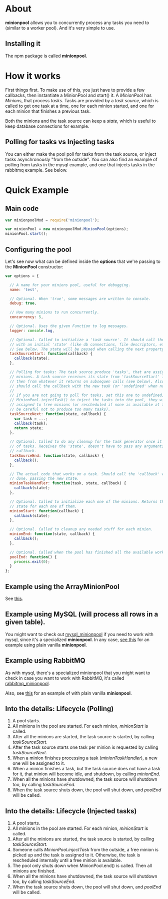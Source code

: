 # About
**minionpool** allows you to concurrently process any tasks you need to (similar to
a worker pool). And it's very simple to use.

## Installing it
The npm package is called **minionpool**.

# How it works
First things first. To make use of this, you just have to provide a few callbacks,
then instantiate a MinionPool and start() it. A *MinionPool* has
*Minions*, that process *tasks*. Tasks are provided by a *task source*, which
is called to get one task at a time, one for each minion started, and one for
each minion that finishes a previous task. 

Both the minions and the task source can keep a *state*, which is useful to keep
database connections for example. 

## Polling for tasks vs Injecting tasks
You can either make the pool poll for tasks from the task source, or inject
tasks asynchronously "from the outside". You can also find an example
of polling from tasks in the mysql example, and one that injects tasks in the
rabbitmq example. See below. 

# Quick Example

## Main code
```js
var minionpoolMod = require('minionpool');

var minionPool = new minionpoolMod.MinionPool(options);
minionPool.start();
```

## Configuring the pool
Let's see now what can be defined inside the **options** that we're passing to
the **MinionPool** constructor:

```js
var options = {

  // A name for your minions pool, useful for debugging.
  name: 'test',

  // Optional. When 'true', some messages are written to console.
  debug: true,

  // How many minions to run concurrently.
  concurrency: 5,

  // Optional. Uses the given Function to log messages.
  logger: console.log,

  // Optional. Called to initialize a 'task source'. It should call the callback
  // with an initial 'state' (like db connections, file descriptors, etc).
  // See below. The state will be passed when calling the next property.
  taskSourceStart: function(callback) {
    callback(state);
  },

  // Polling for tasks: The task source produce 'tasks', that are assigned to
  // minions. A task source receives its state from 'taskSourceStart' first, and
  // then from whatever it returns on subsequen calls (see below). Also, it
  // should call the callback with the new task (or 'undefined' when none is found).
  //
  // If you are not going to poll for tasks, set this one to undefined, and call
  // MinionPool.injectTask() to inject the tasks into the pool, they will be 
  // assigned to free minions (or rescheduled if none is available at the time,
  // be careful not to produce too many tasks).
  taskSourceNext: function(state, callback) {
    var task = ...;
    callback(task);
    return state;
  },

  // Optional. Called to do any cleanup for the task generator once it runs out
  // of tasks. Receives the 'state', doesn't have to pass any arguments to the
  // callback.
  taskSourceEnd: function(state, callback) {
    callback();
  },

  // The actual code that works on a task. Should call the 'callback' when
  // done, passing the new state.
  minionTaskHandler: function(task, state, callback) {
    callback(state);
  },

  // Optional. Called to initialize each one of the minions. Returns the initial
  // state for each one of them.
  minionStart: function(callback) {
    callback(state);
  },

  // Optional. Called to cleanup any needed stuff for each minion.
  minionEnd: function(state, callback) {
    callback();
  },

  // Optional. Called when the pool has finished all the available work.
  poolEnd: function() {
    process.exit(0);
  }
};
```

## Example using the ArrayMinionPool
See [this](https://github.com/marcelog/minions/tree/master/examples/array.js).

## Example using MySQL (will process all rows in a given table).

You might want to check out [mysql_minionpool](https://github.com/marcelog/mysql_minionpool) if you need to work with mysql, since it's a
specialized **minionpool**. In any case, [see this](https://github.com/marcelog/minions/tree/master/examples/mysql.js) for an example using
plain vanilla **minionpool**.

## Example using RabbitMQ

As with mysql, there's a specialized minionpool that you might want to check in
case you want to work with RabbitMQ, it's called [rabbitmq_minionpool](https://github.com/marcelog/rabbitmq_minionpool).

Also, see [this](https://github.com/marcelog/minions/tree/master/examples/rabbitmq.js) for an example of with plain vanilla **minionpool**.


## Into the details: Lifecycle (Polling)

 1. A pool starts.
 2. All minions in the pool are started. For each minion, *minionStart* is called.
 3. After all the minions are started, the task source is started, by calling
 *taskSourceStart*.
 4. After the task source starts one task per minion is requested by calling
 *taskSourceNext*.
 5. When a minion finishes processing a task (*minionTaskHandler*), a new one
 will be assigned to it.
 6. When a minion finishes a task, but the task source does not have a task for
 it, that minion will become idle, and shutdown, by calling *minionEnd*.
 7. When all the minions have shutdowned, the task source will shutdown too, by
 calling *taskSourceEnd*.
 8. When the task source shuts down, the pool will shut down, and *poolEnd* will
 be called.

## Into the details: Lifecycle (Injected tasks)

 1. A pool starts.
 2. All minions in the pool are started. For each minion, *minionStart* is called.
 3. After all the minions are started, the task source is started, by calling
 *taskSourceStart*.
 4. Someone calls *MinionPool.injectTask* from the outside, a free minion is
 picked up and the task is assigned to it. Otherwise, the task is rescheduled
 internally until a free minion is available.
 5. The pool only shuts down when MinionPool.end() is called. Then all minions
 are finished.
 6. When all the minions have shutdowned, the task source will shutdown too, by
 calling *taskSourceEnd*.
 7. When the task source shuts down, the pool will shut down, and *poolEnd* will
 be called.



